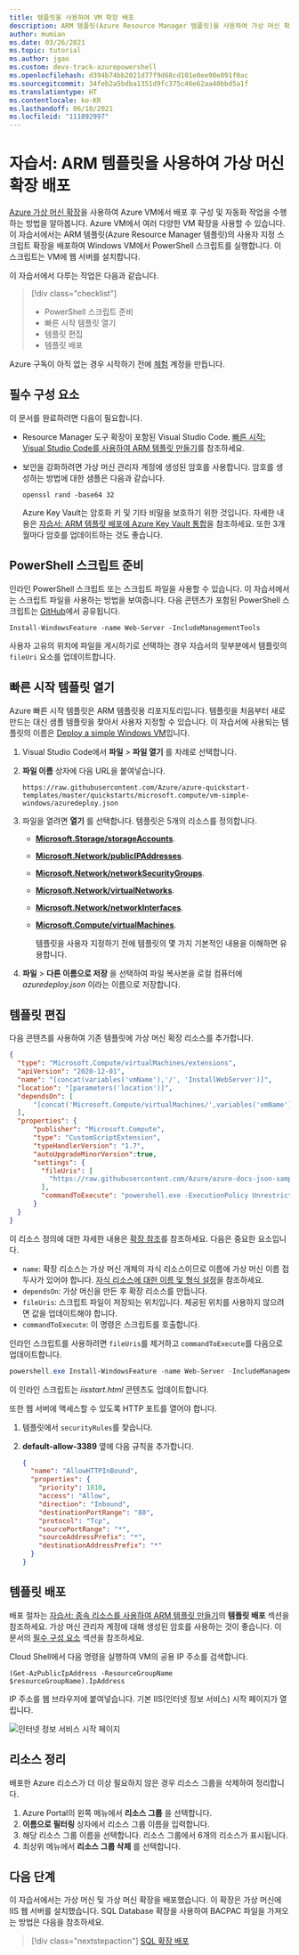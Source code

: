 ```yaml
---
title: 템플릿을 사용하여 VM 확장 배포
description: ARM 템플릿(Azure Resource Manager 템플릿)을 사용하여 가상 머신 확장을 배포하는 방법을 알아봅니다.
author: mumian
ms.date: 03/26/2021
ms.topic: tutorial
ms.author: jgao
ms.custom: devx-track-azurepowershell
ms.openlocfilehash: d394b74bb2021d77f9d68cd101e0ee98e091f0ac
ms.sourcegitcommit: 34feb2a5bdba1351d9fc375c46e62aa40bbd5a1f
ms.translationtype: HT
ms.contentlocale: ko-KR
ms.lasthandoff: 06/10/2021
ms.locfileid: "111892997"
---
```

# <a name="tutorial-deploy-virtual-machine-extensions-with-arm-templates"></a>자습서: ARM 템플릿을 사용하여 가상 머신 확장 배포

[Azure 가상 머신 확장](../../virtual-machines/extensions/features-windows.md)을 사용하여 Azure VM에서 배포 후 구성 및 자동화 작업을 수행하는 방법을 알아봅니다. Azure VM에서 여러 다양한 VM 확장을 사용할 수 있습니다. 이 자습서에서는 ARM 템플릿(Azure Resource Manager 템플릿)의 사용자 지정 스크립트 확장을 배포하여 Windows VM에서 PowerShell 스크립트를 실행합니다. 이 스크립트는 VM에 웹 서버를 설치합니다.

이 자습서에서 다루는 작업은 다음과 같습니다.

> [!div class="checklist"]
> * PowerShell 스크립트 준비
> * 빠른 시작 템플릿 열기
> * 템플릿 편집
> * 템플릿 배포

Azure 구독이 아직 없는 경우 시작하기 전에 [체험](https://azure.microsoft.com/free/) 계정을 만듭니다.

## <a name="prerequisites"></a>필수 구성 요소

이 문서를 완료하려면 다음이 필요합니다.

* Resource Manager 도구 확장이 포함된 Visual Studio Code. [빠른 시작: Visual Studio Code를 사용하여 ARM 템플릿 만들기](quickstart-create-templates-use-visual-studio-code.md)를 참조하세요.
* 보안을 강화하려면 가상 머신 관리자 계정에 생성된 암호를 사용합니다. 암호를 생성하는 방법에 대한 샘플은 다음과 같습니다.

    ```console
    openssl rand -base64 32
    ```

    Azure Key Vault는 암호화 키 및 기타 비밀을 보호하기 위한 것입니다. 자세한 내용은 [자습서: ARM 템플릿 배포에 Azure Key Vault 통합](./template-tutorial-use-key-vault.md)을 참조하세요. 또한 3개월마다 암호를 업데이트하는 것도 좋습니다.

## <a name="prepare-a-powershell-script"></a>PowerShell 스크립트 준비

인라인 PowerShell 스크립트 또는 스크립트 파일을 사용할 수 있습니다. 이 자습서에서는 스크립트 파일을 사용하는 방법을 보여줍니다. 다음 콘텐츠가 포함된 PowerShell 스크립트는 [GitHub](https://raw.githubusercontent.com/Azure/azure-docs-json-samples/master/tutorial-vm-extension/installWebServer.ps1)에서 공유됩니다.

```azurepowershell
Install-WindowsFeature -name Web-Server -IncludeManagementTools
```

사용자 고유의 위치에 파일을 게시하기로 선택하는 경우 자습서의 뒷부분에서 템플릿의 `fileUri` 요소를 업데이트합니다.

## <a name="open-a-quickstart-template"></a>빠른 시작 템플릿 열기

Azure 빠른 시작 템플릿은 ARM 템플릿용 리포지토리입니다. 템플릿을 처음부터 새로 만드는 대신 샘플 템플릿을 찾아서 사용자 지정할 수 있습니다. 이 자습서에 사용되는 템플릿의 이름은 [Deploy a simple Windows VM](https://azure.microsoft.com/resources/templates/vm-simple-windows/)입니다.

1. Visual Studio Code에서 **파일** > **파일 열기** 를 차례로 선택합니다.
1. **파일 이름** 상자에 다음 URL을 붙여넣습니다.

    ```url
    https://raw.githubusercontent.com/Azure/azure-quickstart-templates/master/quickstarts/microsoft.compute/vm-simple-windows/azuredeploy.json
    ```

1. 파일을 열려면 **열기** 를 선택합니다.
    템플릿은 5개의 리소스를 정의합니다.

   * [**Microsoft.Storage/storageAccounts**](/azure/templates/Microsoft.Storage/storageAccounts).
   * [**Microsoft.Network/publicIPAddresses**](/azure/templates/microsoft.network/publicipaddresses).
   * [**Microsoft.Network/networkSecurityGroups**](/azure/templates/microsoft.network/networksecuritygroups).
   * [**Microsoft.Network/virtualNetworks**](/azure/templates/microsoft.network/virtualnetworks).
   * [**Microsoft.Network/networkInterfaces**](/azure/templates/microsoft.network/networkinterfaces).
   * [**Microsoft.Compute/virtualMachines**](/azure/templates/microsoft.compute/virtualmachines).

     템플릿을 사용자 지정하기 전에 템플릿의 몇 가지 기본적인 내용을 이해하면 유용합니다.

1. **파일** > **다른 이름으로 저장** 을 선택하여 파일 복사본을 로컬 컴퓨터에 *azuredeploy.json* 이라는 이름으로 저장합니다.

## <a name="edit-the-template"></a>템플릿 편집

다음 콘텐츠를 사용하여 기존 템플릿에 가상 머신 확장 리소스를 추가합니다.

```json
{
  "type": "Microsoft.Compute/virtualMachines/extensions",
  "apiVersion": "2020-12-01",
  "name": "[concat(variables('vmName'),'/', 'InstallWebServer')]",
  "location": "[parameters('location')]",
  "dependsOn": [
      "[concat('Microsoft.Compute/virtualMachines/',variables('vmName'))]"
  ],
  "properties": {
      "publisher": "Microsoft.Compute",
      "type": "CustomScriptExtension",
      "typeHandlerVersion": "1.7",
      "autoUpgradeMinorVersion":true,
      "settings": {
        "fileUris": [
          "https://raw.githubusercontent.com/Azure/azure-docs-json-samples/master/tutorial-vm-extension/installWebServer.ps1"
        ],
        "commandToExecute": "powershell.exe -ExecutionPolicy Unrestricted -File installWebServer.ps1"
      }
  }
}
```

이 리소스 정의에 대한 자세한 내용은 [확장 참조](/azure/templates/microsoft.compute/virtualmachines/extensions)를 참조하세요. 다음은 중요한 요소입니다.

* `name`: 확장 리소스는 가상 머신 개체의 자식 리소스이므로 이름에 가상 머신 이름 접두사가 있어야 합니다. [자식 리소스에 대한 이름 및 형식 설정](child-resource-name-type.md)을 참조하세요.
* `dependsOn`: 가상 머신을 만든 후 확장 리소스를 만듭니다.
* `fileUris`: 스크립트 파일이 저장되는 위치입니다. 제공된 위치를 사용하지 않으려면 값을 업데이트해야 합니다.
* `commandToExecute`: 이 명령은 스크립트를 호출합니다.

인라인 스크립트를 사용하려면 `fileUris`를 제거하고 `commandToExecute`를 다음으로 업데이트합니다.

```powershell
powershell.exe Install-WindowsFeature -name Web-Server -IncludeManagementTools && powershell.exe remove-item 'C:\\inetpub\\wwwroot\\iisstart.htm' && powershell.exe Add-Content -Path 'C:\\inetpub\\wwwroot\\iisstart.htm' -Value $('Hello World from ' + $env:computername)
```

이 인라인 스크립트는 _iisstart.html_ 콘텐츠도 업데이트합니다.

또한 웹 서버에 액세스할 수 있도록 HTTP 포트를 열어야 합니다.

1. 템플릿에서 `securityRules`를 찾습니다.
1. **default-allow-3389** 옆에 다음 규칙을 추가합니다.

    ```json
    {
      "name": "AllowHTTPInBound",
      "properties": {
        "priority": 1010,
        "access": "Allow",
        "direction": "Inbound",
        "destinationPortRange": "80",
        "protocol": "Tcp",
        "sourcePortRange": "*",
        "sourceAddressPrefix": "*",
        "destinationAddressPrefix": "*"
      }
    }
    ```

## <a name="deploy-the-template"></a>템플릿 배포

배포 절차는 [자습서: 종속 리소스를 사용하여 ARM 템플릿 만들기](./template-tutorial-create-templates-with-dependent-resources.md#deploy-the-template)의 **템플릿 배포** 섹션을 참조하세요. 가상 머신 관리자 계정에 대해 생성된 암호를 사용하는 것이 좋습니다. 이 문서의 [필수 구성 요소](#prerequisites) 섹션을 참조하세요.

Cloud Shell에서 다음 명령을 실행하여 VM의 공용 IP 주소를 검색합니다.

```azurepowershell
(Get-AzPublicIpAddress -ResourceGroupName $resourceGroupName).IpAddress
```

IP 주소를 웹 브라우저에 붙여넣습니다. 기본 IIS(인터넷 정보 서비스) 시작 페이지가 열립니다.

![인터넷 정보 서비스 시작 페이지](./media/template-tutorial-deploy-vm-extensions/resource-manager-template-deploy-extensions-customer-script-web-server.png)

## <a name="clean-up-resources"></a>리소스 정리

배포한 Azure 리소스가 더 이상 필요하지 않은 경우 리소스 그룹을 삭제하여 정리합니다.

1. Azure Portal의 왼쪽 메뉴에서 **리소스 그룹** 을 선택합니다.
2. **이름으로 필터링** 상자에서 리소스 그룹 이름을 입력합니다.
3. 해당 리소스 그룹 이름을 선택합니다.
    리소스 그룹에서 6개의 리소스가 표시됩니다.
4. 최상위 메뉴에서 **리소스 그룹 삭제** 를 선택합니다.

## <a name="next-steps"></a>다음 단계

이 자습서에서는 가상 머신 및 가상 머신 확장을 배포했습니다. 이 확장은 가상 머신에 IIS 웹 서버를 설치했습니다. SQL Database 확장을 사용하여 BACPAC 파일을 가져오는 방법은 다음을 참조하세요.

> [!div class="nextstepaction"]
> [SQL 확장 배포](./template-tutorial-deploy-sql-extensions-bacpac.md)
